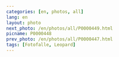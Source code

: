 ```yaml
---
categories: [en, photos, all]
lang: en
layout: photo
next_photo: /en/photos/all/P0000449.html
picname: P0000448
prev_photo: /en/photos/all/P0000447.html
tags: [Fotofalle, Leopard]
---
```

